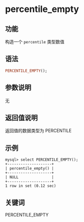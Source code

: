 # percentile_empty

## 功能

构造一个 `percentile` 类型数值

## 语法

```Haskell
PERCENTILE_EMPTY();
```

## 参数说明

无

## 返回值说明

返回值的数据类型为 PERCENTILE

## 示例

```Plain Text
mysql> select PERCENTILE_EMPTY();
+--------------------+
| percentile_empty() |
+--------------------+
| NULL               |
+--------------------+
1 row in set (0.12 sec)
```

## 关键词

PERCENTILE_EMPTY
